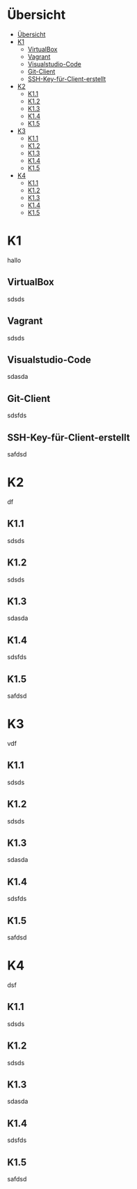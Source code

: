 
Übersicht
===

- [Übersicht](#%C3%BCbersicht)
- [K1](#k1)
  - [VirtualBox](#virtualbox)
  - [Vagrant](#vagrant)
  - [Visualstudio-Code](#visualstudio-code)
  - [Git-Client](#git-client)
  - [SSH-Key-für-Client-erstellt](#ssh-key-f%C3%BCr-client-erstellt)
- [K2](#k2)
  - [K1.1](#k11)
  - [K1.2](#k12)
  - [K1.3](#k13)
  - [K1.4](#k14)
  - [K1.5](#k15)
- [K3](#k3)
  - [K1.1](#k11-1)
  - [K1.2](#k12-1)
  - [K1.3](#k13-1)
  - [K1.4](#k14-1)
  - [K1.5](#k15-1)
- [K4](#k4)
  - [K1.1](#k11-2)
  - [K1.2](#k12-2)
  - [K1.3](#k13-2)
  - [K1.4](#k14-2)
  - [K1.5](#k15-2)



# K1

hallo


## VirtualBox
sdsds
## Vagrant
sdsds
## Visualstudio-Code
sdasda
## Git-Client
sdsfds
## SSH-Key-für-Client-erstellt
safdsd

# K2

df
## K1.1
sdsds
## K1.2
sdsds
## K1.3
sdasda
## K1.4
sdsfds
## K1.5
safdsd

# K3

vdf
## K1.1
sdsds
## K1.2
sdsds
## K1.3
sdasda
## K1.4
sdsfds
## K1.5
safdsd

# K4

dsf
## K1.1
sdsds
## K1.2
sdsds
## K1.3
sdasda
## K1.4
sdsfds
## K1.5
safdsd
